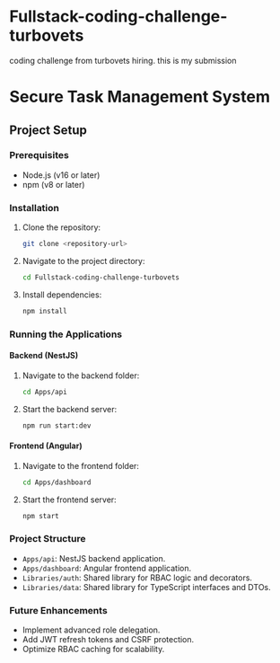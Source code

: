 # Fullstack-coding-challenge-turbovets
coding challenge from turbovets hiring. this is my submission

# Secure Task Management System

## Project Setup

### Prerequisites
- Node.js (v16 or later)
- npm (v8 or later)

### Installation
1. Clone the repository:
   ```bash
   git clone <repository-url>
   ```
2. Navigate to the project directory:
   ```bash
   cd Fullstack-coding-challenge-turbovets
   ```
3. Install dependencies:
   ```bash
   npm install
   ```

### Running the Applications

#### Backend (NestJS)
1. Navigate to the backend folder:
   ```bash
   cd Apps/api
   ```
2. Start the backend server:
   ```bash
   npm run start:dev
   ```

#### Frontend (Angular)
1. Navigate to the frontend folder:
   ```bash
   cd Apps/dashboard
   ```
2. Start the frontend server:
   ```bash
   npm start
   ```

### Project Structure
- `Apps/api`: NestJS backend application.
- `Apps/dashboard`: Angular frontend application.
- `Libraries/auth`: Shared library for RBAC logic and decorators.
- `Libraries/data`: Shared library for TypeScript interfaces and DTOs.

### Future Enhancements
- Implement advanced role delegation.
- Add JWT refresh tokens and CSRF protection.
- Optimize RBAC caching for scalability.
